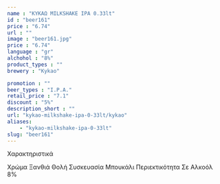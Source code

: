 ```yaml
---
name : "ΚΥΚΑΩ MILKSHAKE IPA 0.33lt"
id : "beer161"
price : "6.74"
url : ""
image : "beer161.jpg"
price : "6.74"
language : "gr"
alchohol : "8%"
product_types : ""
brewery : "Kykao"

promotion : ""
beer_types : "I.P.A."
retail_price : "7.1"
discount : "5%"
description_short : ""
url: "kykao-milkshake-ipa-0-33lt/kykao"
aliases: 
    - "kykao-milkshake-ipa-0-33lt"
slug: "beer161"
---
```


Χαρακτηριστικά

Χρώμα
Ξανθιά Θολή
Συσκευασία
Μπουκάλι
Περιεκτικότητα Σε Αλκοόλ
8%